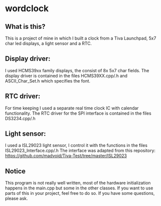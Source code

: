 # wordclock

## What is this?

This is a project of mine in which I built a clock from a Tiva Launchpad, 5x7 char led displays, a light sensor and a RTC.

## Display driver:

I used  HCMS39xx family displays, the consist of 8x 5x7 char fields. 
The display driver is contained in the files HCMS39XX.cpp/.h and ASCII_Char_Set.h which specifies the font.

## RTC driver:

For time keeping I used a separate real time clock IC with calendar functionality.
The RTC driver for the SPI interface is contained in the files DS3234.cpp/.h

## Light sensor:

I used a ISL29023 light sensor, I control it with the functions in the files ISL29023_Interface.cpp/.h
The interface was adapted from this repository: https://github.com/madvoid/Tiva-Test/tree/master/ISL29023

## Notice

This program is not really well written, most of the hardware initialization happens in the main.cpp but some in the other classes.
If you want to use parts of this in your project, feel free to do so. If you have some questions, please ask.
